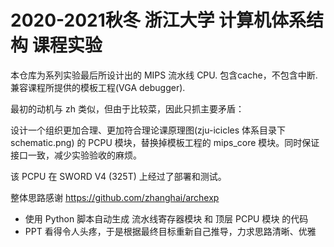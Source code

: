# 2020-2021秋冬 浙江大学 计算机体系结构 课程实验

本仓库为系列实验最后所设计出的 MIPS 流水线 CPU. 包含cache，不包含中断. 
兼容课程所提供的模板工程(VGA debugger).

最初的动机与 zh 类似，但由于比较菜，因此只抓主要矛盾： 

设计一个组织更加合理、更加符合理论课原理图(zju-icicles 体系目录下 schematic.png) 的 PCPU 模块，替换掉模板工程的 mips_core 模块。同时保证接口一致，减少实验验收的麻烦。

该 PCPU 在 SWORD V4 (325T) 上经过了部署和测试。

整体思路感谢 https://github.com/zhanghai/archexp 

- 使用 Python 脚本自动生成 流水线寄存器模块 和 顶层 PCPU 模块 的代码
- PPT 看得令人头疼，于是根据最终目标重新自己推导，力求思路清晰、优雅
